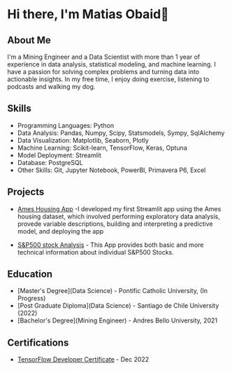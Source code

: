 # Hi there, I'm Matias Obaid👋

## About Me

I'm a Mining Engineer and a Data Scientist with more than 1 year of experience in data analysis, statistical modeling, and machine learning. I have a passion for solving complex problems and turning data into actionable insights. In my free time, I enjoy doing exercise, listening to podcasts and walking my dog.

## Skills

- Programming Languages: Python
- Data Analysis: Pandas, Numpy, Scipy, Statsmodels, Sympy, SqlAlchemy
- Data Visualization: Matplotlib, Seaborn, Plotly
- Machine Learning: Scikit-learn, TensorFlow, Keras, Optuna
- Model Deployment: Streamlit
- Database: PostgreSQL
- Other Skills: Git, Jupyter Notebook, PowerBI, Primavera P6, Excel

## Projects

- [Ames Housing App](https://matiasob-data-sci-streamlit-appsames-housingames-housing-zxwbn3.streamlit.app/) -I developed my first Streamlit app using the Ames housing dataset, which involved performing exploratory data analysis, provede variable descriptions, building and interpreting a predictive model, and deploying the app

- [S&P500 stock Analysis](https://matiasob-data-science-p-streamlit-appsstock-appstock-app-7cgvtn.streamlit.app/) - This App provides both basic and more technical information about individual S&P500 Stocks.


## Education

- [Master's Degree](Data Science) - Pontific Catholic University, (In Progress)
- [Post Graduate Diploma](Data Science) - Santiago de Chile University (2022)
- [Bachelor's Degree](Mining Engineer) - Andres Bello University, 2021

## Certifications

- [TensorFlow Developer Certificate](https://www.credential.net/77d75f33-d55c-4185-ab00-1da4462dfaf9) - Dec 2022
